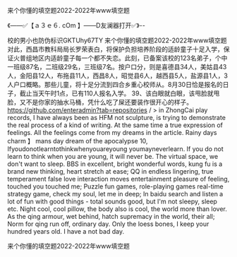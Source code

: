 来个你懂的填空题2022-2022年www填空题

《——✅【ａ３ｅ６. cOm 】——D友澜器打开✅》--

校的男小也防伪标识GKTUhy67TY
来个你懂的填空题2022-2022年www填空题　　对此，西昌市教科局局长罗荣表白，将保护负担培养阶段的适龄童子十足入学，保证火普组地区内适龄童子每一个都不失恋。此刻，已备案该校的123名弟子，个中一班级87名，二班级29名，三班级7名。按户口分，则是喜德县34人，美姑县43人，金阳县12人，布拖县11人，西昌8人，昭觉县6人，越西县5人，盐源县1人，3人户口概略。那些儿童，将十足分流到四合乡重心校师从。8月30日恰是报名的日子，截止当天午时1点，已有110人报名入学。
	39、该白眼就白眼，该甩脸就甩脸，又不是你家的抽水马桶，凭什么吃了屎还要装作很开心的样子。
https://github.com/enteradmin?tab=repositories
/ > in ZhongCai play records, I have always been as HFM not sculpture, is trying to demonstrate the real process of a kind of writing.
At the same time a true expression of feelings.
All the feelings come from my dreams in the article.
Rainy days charm 】 mans day dream of the apocalypse
10, Ifyoudonotlearntothinkwhenyouareyoung youmayneverlearn. If you do not learn to think when you are young, it will never be.
The virtual space, we don't want to sleep.
BBS in excellent, bright wonderful words, kung fu is a brand new thinking, heart stretch at ease;
QQ in endless lingering, true temperament false love interaction moves entertainment pleasure of feeling, touched you touched me;
Puzzle fun games, role-playing games real-time strategy game, check my soul, let me in deep;
In baidu search and listen a lot of fun with good things - total sounds good, but I'm not sleepy, sleep etc.
Night cool, cool pillow, the body also is cool, the world more than lover.
As the qing armour, wet behind, hatch supremacy in the world, their all;
Norm for qing run off, ordinary day.
Only the loess bones, I keep your hundred years old.
I have a not bad day.




来个你懂的填空题2022-2022年www填空题
